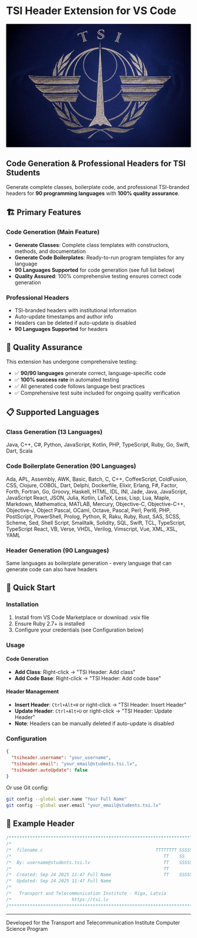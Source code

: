 # TSI Header Extension for VS Code

![TSI Logo](tsi.jpg)

## Code Generation & Professional Headers for TSI Students

Generate complete classes, boilerplate code, and professional TSI-branded headers for **90 programming languages** with **100% quality assurance**.

## 🏗️ **Primary Features**

### **Code Generation** (Main Feature)

- **Generate Classes**: Complete class templates with constructors, methods, and documentation
- **Generate Code Boilerplates**: Ready-to-run program templates for any language
- **90 Languages Supported** for code generation (see full list below)
- **Quality Assured**: 100% comprehensive testing ensures correct code generation

### **Professional Headers**

- TSI-branded headers with institutional information
- Auto-update timestamps and author info
- Headers can be deleted if auto-update is disabled
- **90 Languages Supported** for headers

## 🧪 **Quality Assurance**

This extension has undergone comprehensive testing:

- ✅ **90/90 languages** generate correct, language-specific code
- ✅ **100% success rate** in automated testing
- ✅ All generated code follows language best practices
- ✅ Comprehensive test suite included for ongoing quality verification

## 📋 **Supported Languages**

### **Class Generation** (13 Languages)

Java, C++, C#, Python, JavaScript, Kotlin, PHP, TypeScript, Ruby, Go, Swift, Dart, Scala

### **Code Boilerplate Generation** (90 Languages)

Ada, APL, Assembly, AWK, Basic, Batch, C, C++, CoffeeScript, ColdFusion, CSS, Clojure, COBOL, Dart, Delphi, Dockerfile, Elixir, Erlang, F#, Factor, Forth, Fortran, Go, Groovy, Haskell, HTML, IDL, INI, Jade, Java, JavaScript, JavaScript React, JSON, Julia, Kotlin, LaTeX, Less, Lisp, Lua, Maple, Markdown, Mathematica, MATLAB, Mercury, Objective-C, Objective-C++, Objective-J, Object Pascal, OCaml, Octave, Pascal, Perl, Perl6, PHP, PostScript, PowerShell, Prolog, Python, R, Raku, Ruby, Rust, SAS, SCSS, Scheme, Sed, Shell Script, Smalltalk, Solidity, SQL, Swift, TCL, TypeScript, TypeScript React, VB, Verse, VHDL, Verilog, Vimscript, Vue, XML, XSL, YAML

### **Header Generation** (90 Languages)

Same languages as boilerplate generation - every language that can generate code can also have headers

## 🚀 **Quick Start**

### **Installation**

1. Install from VS Code Marketplace or download .vsix file
2. Ensure Ruby 2.7+ is installed
3. Configure your credentials (see Configuration below)

### **Usage**

#### **Code Generation**

- **Add Class**: Right-click → "TSI Header: Add class"
- **Add Code Base**: Right-click → "TSI Header: Add code base"

#### **Header Management**

- **Insert Header**: `Ctrl+Alt+H` or right-click → "TSI Header: Insert Header"
- **Update Header**: `Ctrl+Alt+U` or right-click → "TSI Header: Update Header"
- **Note**: Headers can be manually deleted if auto-update is disabled

### **Configuration**

```json
{
  "tsiheader.username": "your_username",
  "tsiheader.email": "your_email@students.tsi.lv",
  "tsiheader.autoUpdate": false
}
```

Or use Git config:

```bash
git config --global user.name "Your Full Name"
git config --global user.email "your_email@students.tsi.lv"
```

## 📄 **Example Header**

```c
/*****************************************************************************/
/*                                                                           */
/*  filename.c                                           TTTTTTTT SSSSSSS II */
/*                                                          TT    SS      II */
/*  By: username@students.tsi.lv                            TT    SSSSSSS II */
/*                                                          TT         SS II */
/*  Created: Sep 24 2025 11:47 Full Name                    TT    SSSSSSS II */
/*  Updated: Sep 24 2025 11:47 Full Name                                     */
/*                                                                           */
/*   Transport and Telecommunication Institute - Riga, Latvia                */
/*                       https://tsi.lv                                      */
/*****************************************************************************/
```

---

Developed for the Transport and Telecommunication Institute Computer Science Program
